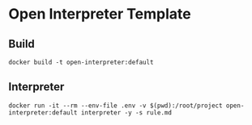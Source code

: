 # Open Interpreter Template

## Build
```shell
docker build -t open-interpreter:default
```

## Interpreter
```shell
docker run -it --rm --env-file .env -v $(pwd):/root/project open-interpreter:default interpreter -y -s rule.md
```
